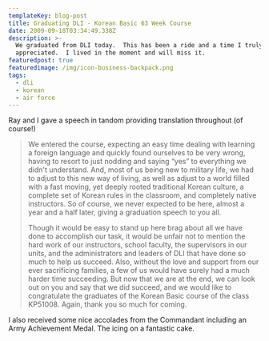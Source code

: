 ```yaml
---
templateKey: blog-post
title: Graduating DLI - Korean Basic 63 Week Course
date: 2009-09-18T03:34:49.338Z
description: >-
  We graduated from DLI today.  This has been a ride and a time I truly
  appreciated.  I lived in the moment and will miss it.
featuredpost: true
featuredimage: /img/icon-business-backpack.png
tags:
  - dli
  - korean
  - air force
---
```

Ray and I gave a speech in tandom providing translation throughout (of course!)

> We entered the course, expecting an easy time dealing with learning a foreign language and quickly found ourselves to be very wrong, having to resort to just nodding and saying “yes” to everything we didn't understand. And, most of us being new to military life, we had to adjust to this new way of living, as well as adjust to a world filled with a fast moving, yet deeply rooted traditional Korean culture, a complete set of Korean rules in the classroom, and completely native instructors. So of course, we never expected to be here, almost a year and a half later, giving a graduation speech to you all.
>
> Though it would be easy to stand up here brag about all we have done to accomplish our task, it would be unfair not to mention the hard work of our instructors, school faculty, the supervisors in our units, and the administrators and leaders of DLI that have done so much to help us succeed. Also, without the love and support from our ever sacrificing families, a few of us would have surely had a much harder time succeeding. But now that we are at the end, we can look out on you and say that we did succeed, and we would like to congratulate the graduates of the Korean Basic course of the class KP51008. Again, thank you so much for coming.

I also received some nice accolades from the Commandant including an Army Achievement Medal.  The icing on a fantastic cake.

